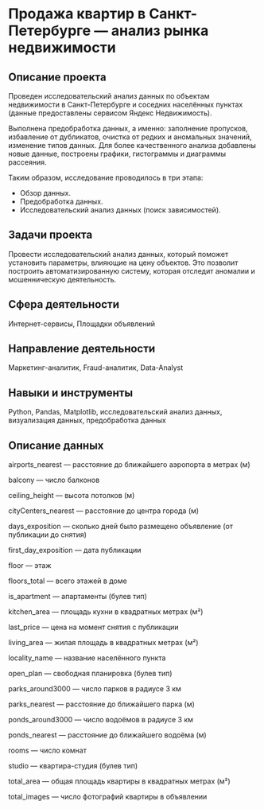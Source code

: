 # Продажа квартир в Санкт-Петербурге — анализ рынка недвижимости
## Описание проекта 
Проведен исследовательский анализ данных по объектам недвижимости в Санкт-Петербурге и соседних населённых пунктах (данные предоставлены сервисом Яндекс Недвижимость).

Выполнена предобработка данных, а именно: заполнение пропусков, избавление от дубликатов, очистка от редких и аномальных значений, изменение типов данных. Для более качественного анализа добавлены новые данные, построены графики, гистограммы и диаграммы рассеяния.

Таким образом, исследование проводилось в три этапа:

- Обзор данных.
- Предобработка данных.
- Исследовательский анализ данных (поиск зависимостей).
## Задачи проекта 
Провести исследовательский анализ данных, который поможет установить параметры, влияющие на цену объектов. Это позволит построить автоматизированную систему, которая отследит аномалии и мошенническую деятельность.
## Сфера деятельности 
Интернет-сервисы, Площадки объявлений
## Направление деятельности
Маркетинг-аналитик, Fraud-аналитик, Data-Analyst
## Навыки и инструменты
Python, Pandas, Matplotlib, исследовательский анализ данных, визуализация данных, предобработка данных
## Описание данных
airports_nearest — расстояние до ближайшего аэропорта в метрах (м)

balcony — число балконов

ceiling_height — высота потолков (м)

cityCenters_nearest — расстояние до центра города (м)

days_exposition — сколько дней было размещено объявление (от публикации до снятия)

first_day_exposition — дата публикации

floor — этаж

floors_total — всего этажей в доме

is_apartment — апартаменты (булев тип)

kitchen_area — площадь кухни в квадратных метрах (м²)

last_price — цена на момент снятия с публикации

living_area — жилая площадь в квадратных метрах (м²)

locality_name — название населённого пункта

open_plan — свободная планировка (булев тип)

parks_around3000 — число парков в радиусе 3 км

parks_nearest — расстояние до ближайшего парка (м)

ponds_around3000 — число водоёмов в радиусе 3 км

ponds_nearest — расстояние до ближайшего водоёма (м)

rooms — число комнат

studio — квартира-студия (булев тип)

total_area — общая площадь квартиры в квадратных метрах (м²)

total_images — число фотографий квартиры в объявлении
